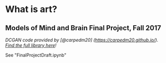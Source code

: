 # What is art?
## Models of Mind and Brain Final Project, Fall 2017

_DCGAN code provided by [@carpedm20] (https://carpedm20.github.io/). [Find the full library here](https://github.com/carpedm20/DCGAN-tensorflow)!_

See "FinalProjectDraft.ipynb"